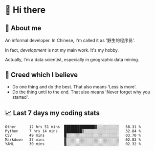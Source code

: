 # 👋 Hi there

## :speech_balloon: About me

An informal developer. In Chinese, I'm called it as '野生的程序员'.

In fact, _development_ is not my main work. It's my hobby.

Actually, I'm a data scientist, especially in geographic data mining.

## :see_no_evil: Creed which I believe

- Do one thing and do the best. That also means 'Less is more'.
- Do the thing until to the end. That also means 'Never forget why you started'.

## :chart_with_upwards_trend: Last 7 days my coding stats

<!--START_SECTION:waka-->
```text
Other      12 hrs 51 mins  ██████████████▓░░░░░░░░░░   58.31 % 
Python     7 hrs 14 mins   ████████▒░░░░░░░░░░░░░░░░   32.84 % 
CSV        49 mins         █░░░░░░░░░░░░░░░░░░░░░░░░   03.70 % 
Markdown   37 mins         ▓░░░░░░░░░░░░░░░░░░░░░░░░   02.83 % 
YAML       30 mins         ▓░░░░░░░░░░░░░░░░░░░░░░░░   02.32 % 
```
<!--END_SECTION:waka-->
